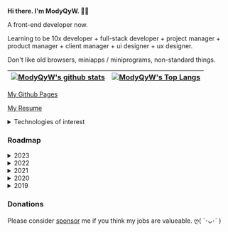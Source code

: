 <!--
**ModyQyW/ModyQyW** is a ✨ _special_ ✨ repository because its `README.md` (this file) appears on your GitHub profile.

Here are some ideas to get you started:

- 🔭 I’m currently working on ...
- 🌱 I’m currently learning ...
- 👯 I’m looking to collaborate on ...
- 🤔 I’m looking for help with ...
- 💬 Ask me about ...
- 📫 How to reach me: ...
- 😄 Pronouns: ...
- ⚡ Fun fact: ...
-->

<strong> Hi there. I'm ModyQyW. 👋🏻 </strong>

A front-end developer now.

Learning to be 10x developer + full-stack developer + project manager + product manager + client manager + ui designer + ux designer.

Don't like old browsers, miniapps / miniprograms, non-standard things.

| <a href="https://github.com/ModyQyW/github-readme-stats"><img align="center" src="https://github-readme-stats.vercel.app/api?username=ModyQyW&show_icons=true&include_all_commits=true&hide_border=true" alt="ModyQyW's github stats" /></a> | <a href="https://github.com/ModyQyW/github-readme-stats"><img align="center" src="https://github-readme-stats.vercel.app/api/top-langs/?username=ModyQyW&layout=compact&hide_border=true" alt="ModyQyW's Top Langs" /></a> |
| ------------- | ------------- |

[My Github Pages](https://modyqyw.github.io)

[My Resume](https://modyqyw.github.io/resume)

<details>
  <summary>Technologies of interest</summary>
  <img
    src="https://api.iconify.design/logos/javascript.svg?width=32&height=32"
    alt="JavaScript"
    title="JavaScript"
  />
  <img
    src="https://api.iconify.design/logos/typescript-icon.svg?width=32&height=32"
    alt="TypeScript"
    title="TypeScript"
  />
  <br />
  <img
    src="https://api.iconify.design/logos/tailwindcss-icon.svg?width=32&height=32"
    alt="TailwindCSS"
    title="TailwindCSS"
  />
  <img
    src="https://api.iconify.design/logos/unocss.svg?width=32&height=32"
    alt="UnoCSS"
    title="UnoCss"
  />
  <br />
  <img
    src="https://api.iconify.design/logos/react.svg?width=32&height=32"
    alt="React & React Native"
    title="React & React Native"
  />
  <img
    src="https://api.iconify.design/logos/nextjs-icon.svg?width=32&height=32"
    alt="Next"
    title="Next"
  />
  <img
    width="32"
    height="32"
    src="https://taro-ui.jd.com/img/logo-taro.png"
    alt="Taro"
    title="Taro"
  />
  <img
    src="https://api.iconify.design/logos/expo-icon.svg?width=32&height=32"
    alt="Expo"
    title="Expo"
  />
  <img
    src="https://api.iconify.design/logos/material-ui.svg?width=32&height=32"
    alt="MUI"
    title="MUI"
  />
  <img
    src="https://api.iconify.design/logos/ant-design.svg?width=32&height=32"
    alt="Ant Design"
    title="Ant Design"
  />
  <img
    width="32"
    height="32"
    src="https://gw.alipayobjects.com/zos/bmw-prod/b874caa9-4458-412a-9ac6-a61486180a62.svg"
    alt="Ant Design Mobile"
    title="Ant Design Mobile"
  />
  <img
    width="32"
    height="32"
    src="https://avatars.githubusercontent.com/u/49050851?s=200&v=4"
    alt="React Native Elements"
    title="React Native Elements"
  />
  <img
    width="32"
    height="32"
    src="https://github.com/akveo/react-native-ui-kitten/blob/master/src/showcases/assets/icon.png?raw=true"
    alt="React Native UI Kitten"
    title="React Native UI Kitten"
  />
  <br />
  <img
    src="https://api.iconify.design/logos/vue.svg?width=32&height=32"
    alt="Vue"
    title="Vue"
  />
  <img
    src="https://api.iconify.design/logos/nuxt-icon.svg?width=32&height=32"
    alt="Nuxt"
    title="Nuxt"
  />
  <img
    width="32"
    height="32"
    src="https://img-cdn-aliyun.dcloud.net.cn/stream/icon/__UNI__HelloUniApp.png"
    alt="UniApp"
    title="UniApp"
  />
  <img
    src="https://api.iconify.design/logos/vuetifyjs.svg?width=32&height=32"
    alt="Vuetify"
    title="Vuetify"
  />
  <img
    src="https://varlet.gitee.io/varlet-ui/logo.svg"
    alt="Varlet"
    title="Varlet"
    width="32"
    height="32"
  />
  <img
    src="https://api.iconify.design/ep/element-plus.svg?color=%23409eff&width=32&height=32"
    alt="Element Plus"
    title="Element Plus"
  />
  <img
    src="https://api.iconify.design/logos/naiveui.svg?width=32&height=32"
    alt="Naive UI"
    title="Naive UI"
  />
  <img
    width="32"
    height="32"
    src="https://img01.yzcdn.cn/vant/logo.png"
    alt="Vant"
    title="Vant"
  />
  <img
    width="32"
    height="32"
    src="https://img14.360buyimg.com/imagetools/jfs/t1/167902/2/8762/791358/603742d7E9b4275e3/e09d8f9a8bf4c0ef.png"
    alt="Nut UI"
    title="Nut UI"
  />
  <br />
  <img
    src="https://api.iconify.design/logos/rollupjs.svg?width=32&height=32"
    alt="Rollup"
    title="Rollup"
  />
  <img
    src="https://api.iconify.design/logos/vitejs.svg?width=32&height=32"
    alt="Vite"
    title="Vite"
  />
  <img
    src="https://www.rspack.dev/static/image/logo.3e9ad8f8.png"
    alt="Rspack"
    title="Rspack"
    width="32"
    height="32"
  />
  <br />
  <img
    src="https://api.iconify.design/logos/electron.svg?width=32&height=32"
    alt="Electron"
    title="Electron"
  />
  <img
    width="32"
    height="32"
    src="https://avatars.githubusercontent.com/u/54536011?s=200&v=4"
    alt="Tauri"
    title="Tauri"
  />
  <img
    src="https://api.iconify.design/logos/capacitorjs-icon.svg?width=32&height=32"
    alt="Capacitor"
    title="Capacitor"
  />
  <br />
  <img
    src="https://api.iconify.design/logos/nodejs.svg?width=32&height=32"
    alt="Node"
    title="Node"
  />
  <img
    src="https://api.iconify.design/logos/nodemon.svg?width=32&height=32"
    alt="Nodemon"
    title="Nodemon"
  />
  <img
    src="https://api.iconify.design/logos/pm2.svg?width=32&height=32"
    alt="PM2"
    title="PM2"
  />
  <img
    src="https://api.iconify.design/logos/koa.svg?width=32&height=32"
    alt="Koa"
    title="Koa"
  />
  <img
    src="https://api.iconify.design/logos/nestjs.svg?width=32&height=32"
    alt="Nest"
    title="Nest"
  />
  <img
    width="32"
    height="32"
    src="https://cellbang-lib.oss-cn-hangzhou.aliyuncs.com/Malagu%20Logo%20Green.svg"
    alt="Malagu"
    title="Malagu"
  />
  <br />
  <img
    src="https://api.iconify.design/vscode-icons/file-type-mongo.svg?width=32&height=32"
    alt="MongoDB"
    title="MongoDB"
  />
  <img
    src="https://api.iconify.design/logos/postgresql.svg?width=32&height=32"
    alt="PostgreSQL"
    title="PostgreSQL"
  />
  <img
    src="https://avatars.githubusercontent.com/u/104819355?s=200&v=4"
    alt="Dragonfly"
    title="Dragonfly"
    width="32"
    height="32"
  />
  <br />
  <img
    width="32"
    height="32"
    src="https://vitest.dev/logo.svg"
    alt="Vitest"
    title="Vitest"
  />
  <img
    width="32"
    height="32"
    src="https://seekicon.com/free-icon-download/cypress_1.svg"
    alt="Cypress"
    title="Cypress"
  />
  <img
    width="32"
    height="32"
    src="https://playwright.dev/img/playwright-logo.svg"
    alt="Playwright"
    title="Playwright"
  />
  <img
    width="32"
    height="32"
    src="https://testing-library.com/img/logo-large.png"
    alt="Testing Library"
    title="Testing Library"
  />
  <img
    width="32"
    height="32"
    alt="Supertest"
    title="Supertest"
  />
  <br />
  <img
    src="https://api.iconify.design/logos/docker-icon.svg?width=32&height=32"
    alt="Docker"
    title="Docker"
  />
  <img
    src="https://api.iconify.design/logos/kubernetes.svg?width=32&height=32"
    alt="Kubernetes"
    title="Kubernetes"
  />
</details>

### Roadmap

<details>
  <summary>2023</summary>
  <ul>
    <li>@modyqyw/fabric https://github.com/ModyQyW/fabric</li>
    <li>@modyqyw/utils https://github.com/ModyQyW/utils</li>
    <li>vite-plugin-stylelint https://github.com/ModyQyW/vite-plugin-stylelint</li>
    <li>vite-plugin-eslint2 (previous @modyqyw/vite-plugin-eslint) https://github.com/ModyQyW/vite-plugin-eslint2</li>
    <li>tailwind-extensions https://github.com/ModyQyW/tailwind-extensions</li>
    <li>uni-helper contributor https://github.com/uni-helper</li>
    <li>vite contributor https://github.com/vitejs/vite/pull/11899</li>
    <li>vite-plugin-compression2 contributor https://github.com/nonzzz/vite-compression-plugin/pull/14 https://github.com/nonzzz/vite-compression-plugin/pull/16</li>
    <li>vueuse contributor https://github.com/vueuse/vueuse/pull/2773</li>
    <li>element-plus contributor https://github.com/element-plus/element-plus/pull/12514</li>
    <li>company presets https://github.com/MillCloud/presets</li>
  </ul>
</details>

<details>
  <summary>2022</summary>
  <ul>
    <li>@modyqyw/fabric https://github.com/ModyQyW/fabric</li>
    <li>tailwind-extensions https://github.com/ModyQyW/tailwind-extensions</li>
    <li>rollup & vite & vite-plugin-stylelint https://github.com/ModyQyW/vite-plugin-stylelint & vite-plugin-eslint https://github.com/ModyQyW/vite-plugin-eslint</li>
    <li>uni-helper contributor https://github.com/uni-helper</li>
    <li>vite-plugin-checker contributor https://github.com/fi3ework/vite-plugin-checker/pull/158</li>
    <li>taro contributor https://github.com/NervJS/taro/pull/11505</li>
    <li>sponsorkit contributor https://github.com/antfu/sponsorkit/pull/29</li>
    <li>naming-cheatsheet translation https://github.com/ModyQyW/naming-cheatsheet</li>
    <li>company azure devops</li>
    <li>company presets https://github.com/MillCloud/presets</li>
    <li>company boilerplate-vue3 (deprecated) https://github.com/MillCloud/boilerplate-vue3</li>
    <li>company boilerplate-uni-app-vue3 (deprecated) https://github.com/MillCloud/boilerplate-uni-app-vue3</li>
    <li>company boilerplate-express (deprecated) https://github.com/MillCloud/boilerplate-express</li>
  </ul>
</details>

<details>
  <summary>2021</summary>
  <ul>
    <li>vue & uni-app & uni-helper https://github.com/ModyQyW/uni-helper</li>
    <li>react & next & taro</li>
    <li>sass & @modyqyw/mp-scss (deprecated) https://github.com/ModyQyW/mp-scss</li>
    <li>tailwindcss & windicss</li>
    <li>@modyqyw/fabric https://github.com/ModyQyW/fabric</li>
    <li>@modyqyw/utils (deprecated) https://github.com/ModyQyW/utils</li>
    <li>a little node</li>
    <li>a little engineering</li>
    <li>a little devops</li>
    <li>rollup & vite & vite-plugin-stylelint https://github.com/ModyQyW/vite-plugin-stylelint</li>
    <li>uni-app contributor https://github.com/dcloudio/uni-app/pull/2848</li>
    <li>iconify contributor https://github.com/iconify/iconify/pull/94</li>
    <li>luch-request contributor https://github.com/lei-mu/luch-request/pull/44</li>
    <li>company frontend-engineering (deprecated) https://frontend-engineering.vercel.app/</li>
    <li>company modern-frontend (deprecated) https://modern-frontend.vercel.app/</li>
    <li>company vue2-to-vue3-or-react (deprecated) https://vue2-to-vue3-or-react.vercel.app/</li>
    <li>company development standard https://millcloud.github.io/standard/</li>
    <li>company developer examination https://millcloud.github.io/developer-examination/</li>
    <li>company glossary https://millcloud.github.io/glossary/</li>
    <li>company boilerplate-vue2 (deprecated) https://github.com/MillCloud/boilerplate-vue2</li>
    <li>company boilerplate-uni-app-vue2 (deprecated) https://github.com/MillCloud/boilerplate-uni-app-vue2</li>
    <li>company boilerplate-vue3 (deprecated) https://github.com/MillCloud/boilerplate-vue3</li>
  </ul>
</details>

<details>
  <summary>2020</summary>
  <ul>
    <li>react & taro</li>
    <li>uni-app & uni-helper https://github.com/ModyQyW/uni-helper</li>
    <li>@modyqyw/fabric https://github.com/ModyQyW/fabric</li>
    <li>sass & @modyqyw/mp-scss (deprecated) https://github.com/ModyQyW/mp-scss</li>
    <li>webpack4 & webpack4 demos (deprecated) https://github.com/ModyQyW/webpack4-demos</li>
    <li>company development standard https://millcloud.github.io/standard/</li>
    <li>company boilerplate-vue2 (deprecated) https://github.com/MillCloud/boilerplate-vue2</li>
    <li>company boilerplate-uni-app-vue2 (deprecated) https://github.com/MillCloud/boilerplate-uni-app-vue2</li>
  </ul>
</details>

<details>
  <summary>2019</summary>
  <ul>
    <li>vue & wepy & mpvue</li>
    <li>taro & expo</li>
    <li>css-styles (deprecated) https://www.npmjs.com/package/@modyqyw/css-styles</li>
    <li>sass & @modyqyw/mp-scss (deprecated) https://github.com/ModyQyW/mp-scss</li>
  </ul>
</details>

### Donations

Please consider [sponsor](https://github.com/ModyQyW/sponsors) me if you think my jobs are valueable. ღ( ´･ᴗ･` )
